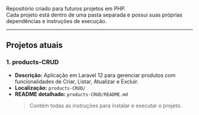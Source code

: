 Repositório criado para futuros projetos em PHP.  
Cada projeto está dentro de uma pasta separada e possui suas próprias dependências e instruções de execução.

---

## Projetos atuais

### 1. products-CRUD
- **Descrição:** Aplicação em Laravel 12 para gerenciar produtos com funcionalidades de Criar, Listar, Atualizar e Excluir.
- **Localização:** `products-CRUD/`
- **README detalhado:** `products-CRUD/README.md`  
  > Contém todas as instruções para instalar e executar o projeto.
